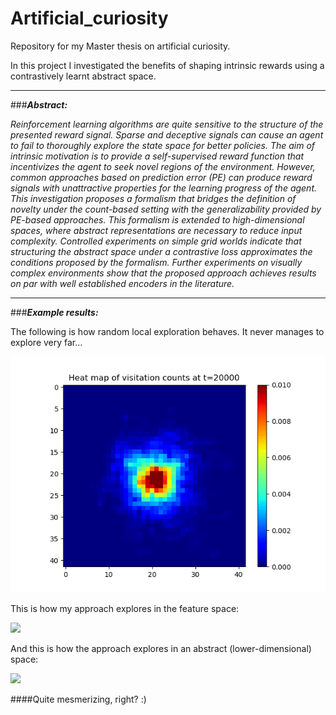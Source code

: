 # Artificial_curiosity
Repository for my Master thesis on artificial curiosity.

In this project I investigated the benefits of shaping intrinsic rewards using a contrastively learnt abstract space.
______________________________________________________________________

###**_Abstract:_**

_Reinforcement learning algorithms are quite sensitive to the structure of the presented reward signal. Sparse and deceptive signals can cause an agent to fail to thoroughly explore the state space for better policies. The aim of intrinsic motivation is to provide a self-supervised reward function that incentivizes the agent to seek novel regions of the environment. However, common approaches based on prediction error (PE) can produce reward signals with unattractive properties for the learning progress of the agent. This investigation proposes a formalism that bridges the definition of novelty under the count-based setting with the generalizability provided by PE-based approaches. This formalism is extended to high-dimensional spaces, where abstract representations are necessary to reduce input complexity. Controlled experiments on simple grid worlds indicate that structuring the abstract space under a contrastive loss approximates the conditions proposed by the formalism. Further experiments on visually complex environments show that the proposed approach achieves results on par with well established encoders in the literature._

______________________________________________________________________

###**_Example results:_**

The following is how random local exploration behaves. It never manages to explore very far...

![](random_exploration.gif)


This is how my approach explores in the feature space:

![](feature_exploration.gif)


And this is how the approach explores in an abstract (lower-dimensional) space:

![](contrastive_exploration.gif)


####Quite mesmerizing, right? :)
